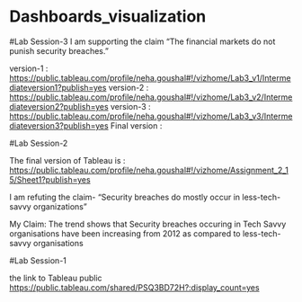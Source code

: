 # Dashboards_visualization


#Lab Session-3
I am supporting the claim
“The financial markets do not punish security breaches.”

version-1 : https://public.tableau.com/profile/neha.goushal#!/vizhome/Lab3_v1/Intermediateversion1?publish=yes
version-2 : https://public.tableau.com/profile/neha.goushal#!/vizhome/Lab3_v2/Intermediateversion2?publish=yes
version-3 : https://public.tableau.com/profile/neha.goushal#!/vizhome/Lab3_v3/Intermediateversion3?publish=yes
Final version : 





#Lab Session-2

The final version of Tableau is : https://public.tableau.com/profile/neha.goushal#!/vizhome/Assignment_2_15/Sheet1?publish=yes

I am refuting the claim- “Security breaches do mostly occur in less-tech-savvy organizations”

My Claim: The trend shows that Security breaches occuring in Tech Savvy organisations have been increasing from 2012 as compared to less-tech-savvy organisations


#Lab Session-1

the link to Tableau public
https://public.tableau.com/shared/PSQ3BD72H?:display_count=yes




